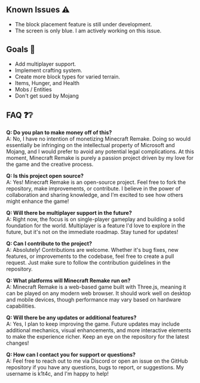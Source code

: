 ## Known Issues ⚠️
- The block placement feature is still under development.
- The screen is only blue. I am actively working on this issue.

## Goals 🏁
- Add multiplayer support.
- Implement crafting system.
- Create more block types for varied terrain.
- Items, Hunger, and Health
- Mobs / Entities
- Don't get sued by Mojang

## FAQ ❓❔

**Q: Do you plan to make money off of this?**  
A: No, I have no intention of monetizing Minecraft Remake. Doing so would essentially be infringing on the intellectual property of Microsoft and Mojang, and I would prefer to avoid any potential legal complications. At this moment, Minecraft Remake is purely a passion project driven by my love for the game and the creative process.

**Q: Is this project open source?**  
A: Yes! Minecraft Remake is an open-source project. Feel free to fork the repository, make improvements, or contribute. I believe in the power of collaboration and sharing knowledge, and I’m excited to see how others might enhance the game!

**Q: Will there be multiplayer support in the future?**  
A: Right now, the focus is on single-player gameplay and building a solid foundation for the world. Multiplayer is a feature I'd love to explore in the future, but it's not on the immediate roadmap. Stay tuned for updates!

**Q: Can I contribute to the project?**  
A: Absolutely! Contributions are welcome. Whether it's bug fixes, new features, or improvements to the codebase, feel free to create a pull request. Just make sure to follow the contribution guidelines in the repository.

**Q: What platforms will Minecraft Remake run on?**  
A: Minecraft Remake is a web-based game built with Three.js, meaning it can be played on any modern web browser. It should work well on desktop and mobile devices, though performance may vary based on hardware capabilities.

**Q: Will there be any updates or additional features?**  
A: Yes, I plan to keep improving the game. Future updates may include additional mechanics, visual enhancements, and more interactive elements to make the experience richer. Keep an eye on the repository for the latest changes!

**Q: How can I contact you for support or questions?**  
A: Feel free to reach out to me via Discord or open an issue on the GitHub repository if you have any questions, bugs to report, or suggestions. My username is k1t4c, and I'm happy to help!



